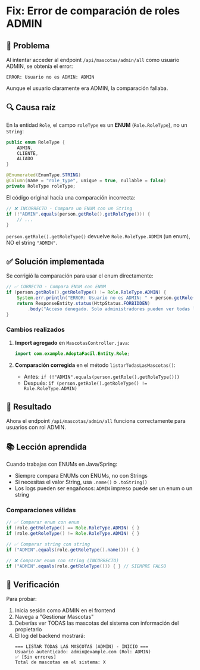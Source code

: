 # Fix: Error de comparación de roles ADMIN

## 🔴 Problema

Al intentar acceder al endpoint `/api/mascotas/admin/all` como usuario ADMIN, se obtenía el error:

```
ERROR: Usuario no es ADMIN: ADMIN
```

Aunque el usuario claramente era ADMIN, la comparación fallaba.

## 🔍 Causa raíz

En la entidad `Role`, el campo `roleType` es un **ENUM** (`Role.RoleType`), no un `String`:

```java
public enum RoleType {
    ADMIN,
    CLIENTE,
    ALIADO
}

@Enumerated(EnumType.STRING)
@Column(name = "role_type", unique = true, nullable = false)
private RoleType roleType;
```

El código original hacía una comparación incorrecta:

```java
// ❌ INCORRECTO - Compara un ENUM con un String
if (!"ADMIN".equals(person.getRole().getRoleType())) {
    // ...
}
```

`person.getRole().getRoleType()` devuelve `Role.RoleType.ADMIN` (un enum), NO el string `"ADMIN"`.

## ✅ Solución implementada

Se corrigió la comparación para usar el enum directamente:

```java
// ✅ CORRECTO - Compara ENUM con ENUM
if (person.getRole().getRoleType() != Role.RoleType.ADMIN) {
    System.err.println("ERROR: Usuario no es ADMIN: " + person.getRole().getRoleType());
    return ResponseEntity.status(HttpStatus.FORBIDDEN)
        .body("Acceso denegado. Solo administradores pueden ver todas las mascotas.");
}
```

### Cambios realizados

1. **Import agregado** en `MascotasController.java`:

   ```java
   import com.example.AdoptaFacil.Entity.Role;
   ```

2. **Comparación corregida** en el método `listarTodasLasMascotas()`:
   - Antes: `if (!"ADMIN".equals(person.getRole().getRoleType()))`
   - Después: `if (person.getRole().getRoleType() != Role.RoleType.ADMIN)`

## 🎯 Resultado

Ahora el endpoint `/api/mascotas/admin/all` funciona correctamente para usuarios con rol ADMIN.

## 📚 Lección aprendida

Cuando trabajas con ENUMs en Java/Spring:

- Siempre compara ENUMs con ENUMs, no con Strings
- Si necesitas el valor String, usa `.name()` o `.toString()`
- Los logs pueden ser engañosos: `ADMIN` impreso puede ser un enum o un string

### Comparaciones válidas

```java
// ✅ Comparar enum con enum
if (role.getRoleType() == Role.RoleType.ADMIN) { }
if (role.getRoleType() != Role.RoleType.ADMIN) { }

// ✅ Comparar string con string
if ("ADMIN".equals(role.getRoleType().name())) { }

// ❌ Comparar enum con string (INCORRECTO)
if ("ADMIN".equals(role.getRoleType())) { } // SIEMPRE FALSO
```

## 🧪 Verificación

Para probar:

1. Inicia sesión como ADMIN en el frontend
2. Navega a "Gestionar Mascotas"
3. Deberías ver TODAS las mascotas del sistema con información del propietario
4. El log del backend mostrará:
   ```
   === LISTAR TODAS LAS MASCOTAS (ADMIN) - INICIO ===
   Usuario autenticado: admin@example.com (Rol: ADMIN)
   ✅ [Sin errores]
   Total de mascotas en el sistema: X
   ```
